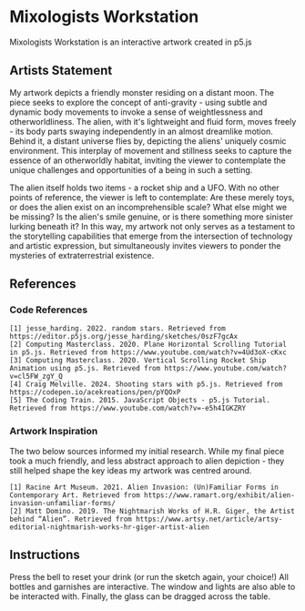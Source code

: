 # Mixologists Workstation

Mixologists Workstation is an interactive artwork created in p5.js

## Artists Statement

My artwork depicts a friendly monster residing on a distant moon. The piece seeks to explore the concept of anti-gravity - using subtle and dynamic body movements to invoke a sense of weightlessness and otherworldliness. The alien, with it's lightweight and fluid form, moves freely - its body parts swaying independently in an almost dreamlike motion. Behind it, a distant universe flies by, depicting the aliens' uniquely cosmic environment. This interplay of movement and stillness seeks to capture the essence of an otherworldly habitat, inviting the viewer to contemplate the unique challenges and opportunities of a being in such a setting.

The alien itself holds two items - a rocket ship and a UFO. With no other points of reference, the viewer is left to contemplate: Are these merely toys, or does the alien exist on an incomprehensible scale? What else might we be missing? Is the alien's smile genuine, or is there something more sinister lurking beneath it? In this way, my artwork not only serves as a testament to the storytelling capabilities that emerge from the intersection of technology and artistic expression, but simultaneously invites viewers to ponder the mysteries of extraterrestrial existence.

## References
### Code References

    [1] jesse_harding. 2022. random stars. Retrieved from https://editor.p5js.org/jesse_harding/sketches/0szF7gcAx
    [2] Computing Masterclass. 2020. Plane Horizontal Scrolling Tutorial in p5.js. Retrieved from https://www.youtube.com/watch?v=4Ud3oX-cKxc
    [3] Computing Masterclass. 2020. Vertical Scrolling Rocket Ship Animation using p5.js. Retrieved from https://www.youtube.com/watch?v=cl5FW_zgY_Q
    [4] Craig Melville. 2024. Shooting stars with p5.js. Retrieved from https://codepen.io/acekreations/pen/pYQOxP
    [5] The Coding Train. 2015. JavaScript Objects - p5.js Tutorial. Retrieved from https://www.youtube.com/watch?v=-e5h4IGKZRY

### Artwork Inspiration
The two below sources informed my initial research. While my final piece took a much friendly, and less abstract approach to alien depiction - they still helped shape the key ideas my artwork was centred around.

    [1] Racine Art Museum. 2021. Alien Invasion: (Un)Familiar Forms in Contemporary Art. Retrieved from https://www.ramart.org/exhibit/alien-invasion-unfamiliar-forms/
    [2] Matt Domino. 2019. The Nightmarish Works of H.R. Giger, the Artist behind “Alien”. Retrieved from https://www.artsy.net/article/artsy-editorial-nightmarish-works-hr-giger-artist-alien

## Instructions
Press the bell to reset your drink (or run the sketch again, your choice!)
All bottles and garnishes are interactive. The window and lights are also able to be interacted with. Finally, the glass can be dragged across the table. 
